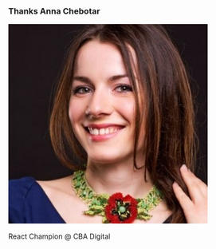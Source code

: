 ### Thanks Anna Chebotar

<img style="height:400px; border: 0; background: transparent; box-shadow: none" src="/angular-elements-ng-sydney/anna-chebotar.jpeg">

React Champion @ CBA Digital

